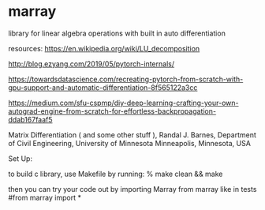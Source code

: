 # marray
library for linear algebra operations with built in auto differentiation 

resources:
https://en.wikipedia.org/wiki/LU_decomposition

http://blog.ezyang.com/2019/05/pytorch-internals/

https://towardsdatascience.com/recreating-pytorch-from-scratch-with-gpu-support-and-automatic-differentiation-8f565122a3cc

https://medium.com/sfu-cspmp/diy-deep-learning-crafting-your-own-autograd-engine-from-scratch-for-effortless-backpropagation-ddab167faaf5

Matrix Differentiation ( and some other stuff ), Randal J. Barnes, Department of Civil Engineering, University of Minnesota Minneapolis, Minnesota, USA

Set Up:

to build c library, use Makefile by running:
% make clean && make

then you can try your code out by importing Marray from marray like in tests
#from marray import *